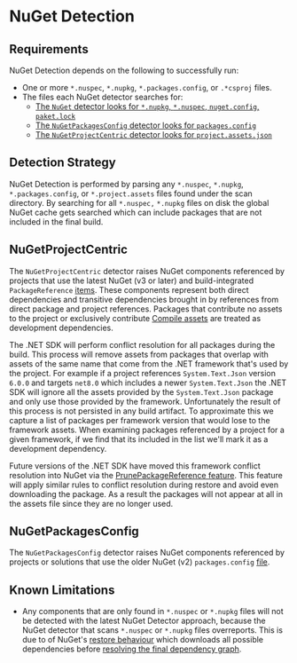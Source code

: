 # NuGet Detection

## Requirements

NuGet Detection depends on the following to successfully run: 

- One or more `*.nuspec`, `*.nupkg`, `*.packages.config`, or `.*csproj` files.
- The files each NuGet detector searches for:  
    - [The `NuGet` detector looks for `*.nupkg`, `*.nuspec`, `nuget.config`, `paket.lock`][1]
    - [The `NuGetPackagesConfig` detector looks for `packages.config`][2]
    - [The `NuGetProjectCentric` detector looks for `project.assets.json`][3]

[1]: https://github.com/microsoft/component-detection/blob/13f3e9f32c94bf6189fbd0bfbdf2e68cc60fccd9/src/Microsoft.ComponentDetection.Detectors/nuget/NuGetComponentDetector.cs#L40
[2]: https://github.com/microsoft/component-detection/blob/13f3e9f32c94bf6189fbd0bfbdf2e68cc60fccd9/src/Microsoft.ComponentDetection.Detectors/nuget/NuGetPackagesConfigDetector.cs#L25
[3]: https://github.com/microsoft/component-detection/blob/13f3e9f32c94bf6189fbd0bfbdf2e68cc60fccd9/src/Microsoft.ComponentDetection.Detectors/nuget/NuGetProjectModelProjectCentricComponentDetector.cs#L205

## Detection Strategy 

NuGet Detection is performed by parsing any `*.nuspec`, `*.nupkg`, `*.packages.config`, or `*.project.assets` files found under the scan directory. By searching for all `*.nuspec,` `*.nupkg` files on disk the global NuGet cache gets searched which can include packages that are not included in the final build.

## NuGetProjectCentric

The `NuGetProjectCentric` detector raises NuGet components referenced by projects that use the latest NuGet (v3 or later) and build-integrated `PackageReference` [items][4].  These components represent both direct dependencies and transitive dependencies brought in by references from direct package and project references.  Packages that contribute no assets to the project or exclusively contribute [Compile assets][5] are treated as development dependencies.

The .NET SDK will perform conflict resolution for all packages during the build.  This process will remove assets from packages that overlap with assets of the same name that come from the .NET framework that's used by the project.  For example if a project references `System.Text.Json` version `6.0.0` and targets `net8.0` which includes a newer `System.Text.Json` the .NET SDK will ignore all the assets provided by the `System.Text.Json` package and only use those provided by the framework.  Unfortunately the result of this process is not persisted in any build artifact.  To approximate this we capture a list of packages per framework version that would lose to the framework assets.  When examining packages referenced by a project for a given framework, if we find that its included in the list we'll mark it as a development dependency.

Future versions of the .NET SDK have moved this framework conflict resolution into NuGet via the [PrunePackageReference feature][6].  This feature will apply similar rules to conflict resolution during restore and avoid even downloading the package.  As a result the packages will not appear at all in the assets file since they are no longer used.

[4]: https://learn.microsoft.com/en-us/nuget/consume-packages/package-references-in-project-files
[5]: https://learn.microsoft.com/en-us/nuget/consume-packages/package-references-in-project-files#controlling-dependency-assets
[6]: https://github.com/NuGet/Home/blob/451c27180d14214bca60483caee57f0dc737b8cf/accepted/2024/prune-package-reference.md

## NuGetPackagesConfig

The `NuGetPackagesConfig` detector raises NuGet components referenced by projects or solutions that use the older NuGet (v2) `packages.config` [file][7].

[7]: https://learn.microsoft.com/en-us/nuget/reference/packages-config

## Known Limitations

- Any components that are only found in `*.nuspec` or `*.nupkg` files will not be detected with the latest NuGet Detector approach, because the NuGet detector that scans `*.nuspec` or `*.nupkg` files overreports. This is due to of NuGet's [restore behaviour][8] which downloads all possible dependencies before [resolving the final dependency graph][9].

[8]: https://learn.microsoft.com/en-us/nuget/consume-packages/package-restore#package-restore-behavior
[9]: https://learn.microsoft.com/en-us/nuget/concepts/dependency-resolution

